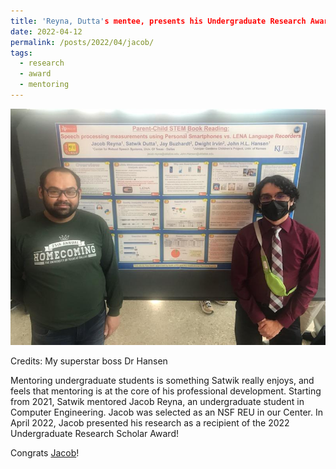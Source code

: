 ```yaml
---
title: 'Reyna, Dutta's mentee, presents his Undergraduate Research Award Poster'
date: 2022-04-12
permalink: /posts/2022/04/jacob/
tags:
  - research
  - award
  - mentoring
---
```


<img src='/images/2022-04-12-jacob-ug-award.JPG'>

Credits: My superstar boss Dr Hansen 

Mentoring undergraduate students is something Satwik really enjoys, and feels that mentoring is at the core of his professional development. Starting from 2021, Satwik mentored Jacob Reyna, an undergraduate student in Computer Engineering. Jacob was selected as an NSF REU in our Center. In April 2022, Jacob presented his research as a recipient of the 2022 Undergraduate Research Scholar Award!

Congrats [Jacob](https://www.linkedin.com/in/jacob-reyna/)!

